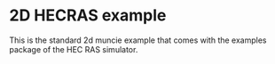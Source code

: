 # 2D HECRAS example
This is the standard 2d muncie example that comes with the examples package of the HEC RAS simulator.